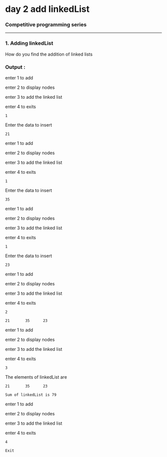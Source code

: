 # **day 2 add linkedList**
### Competitive programming series
___
### 1. Adding linkedList

How do you find the addition of linked lists 

### Output :
enter 1 to add

enter 2 to display nodes

enter 3 to add the linked list

enter 4 to exits

`1`

Enter the data to insert

`21`

enter 1 to add

enter 2 to display nodes

enter 3 to add the linked list

enter 4 to exits

`1`

Enter the data to insert

`35`

enter 1 to add

enter 2 to display nodes

enter 3 to add the linked list

enter 4 to exits

`1`

Enter the data to insert

`23`

enter 1 to add

enter 2 to display nodes

enter 3 to add the linked list

enter 4 to exits

`2`

`21       35      23`

enter 1 to add

enter 2 to display nodes

enter 3 to add the linked list

enter 4 to exits

`3`

The elements of linkedList are

`21       35      23 `

`Sum of linkedList is 79`

enter 1 to add

enter 2 to display nodes

enter 3 to add the linked list

enter 4 to exits

`4`

`Exit`